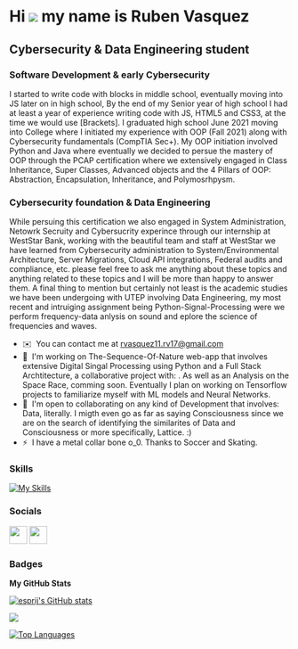 Hi ![](https://user-images.githubusercontent.com/18350557/176309783-0785949b-9127-417c-8b55-ab5a4333674e.gif) my name is Ruben Vasquez 
=====================================================================================================================================

## Cybersecurity & Data Engineering student

### Software Development & early Cybersecurity
I started to write code with blocks in middle school, eventually moving into JS later on in high school, By the end of my Senior year of high school I had at least a year of experience writing code with JS, HTML5 and CSS3, at the time we would use \[Brackets\]. I graduated high school June 2021 moving into College where I initiated my experience with OOP (Fall 2021) along with Cybersecurity fundamentals (CompTIA Sec+). My OOP initiation involved Python and Java where eventually we decided to persue the mastery of OOP through the PCAP certification where we extensively engaged in Class Inheritance, Super Classes, Advanced objects and the 4 Pillars of OOP: Abstraction, Encapsulation, Inheritance, and Polymosrhpysm. 

### Cybersecurity foundation & Data Engineering 
While persuing this certification we also engaged in System Administration, Netowrk Secruity and Cybersucrity experince through our internship at WestStar Bank, working with the beautiful team and staff at WestStar we have learned from Cybersecurity administration to System/Environmental Architecture, Server Migrations, Cloud API integrations, Federal audits and compliance, etc. please feel free to ask me anything about these topics and anything related to these topics and I will be more than happy to answer them. A final thing to mention but certainly not least is the academic studies we have been undergoing with UTEP involving Data Engineering, my most recent and intruiging assignment being Python-Signal-Processing were we perform frequency-data anlysis on sound and eplore the science of frequencies and waves.

* ✉️  You can contact me at [rvasquez11.rv17@gmail.com](mailto:rvasquez11.rv17@gmail.com)
* 🧠  I'm working on The-Sequence-Of-Nature web-app that involves extensive Digital Singal Processing using Python and a Full Stack Archtitecture, a collaborative project with: <Emi>. As well as an Analysis on the Space Race, comming soon. Eventually I plan on working on Tensorflow projects to familiarize myself with ML models and Neural Networks.
* 🤝  I'm open to collaborating on any kind of Development that involves: Data, literally. I migth even go as far as saying Consciousness since we are on the search of identifying the similarites of Data and Consciousness or more specifically, Lattice. :)
* ⚡  I have a metal collar bone o_0. Thanks to Soccer and Skating.


### Skills
[![My Skills](https://skillicons.dev/icons?i=py,java,js,sqlite,html,css,bash,powershell,bootstrap,flask,selenium,azure&perline=6)](https://skillicons.dev)


### Socials
<p align="left">
  <a href="https://www.github.com/esprij" target="_blank" rel="noreferrer"><img src="https://raw.githubusercontent.com/danielcranney/readme-generator/main/public/icons/socials/github.svg" width="32" height="32" /></a> 
  <a href="https://www.linkedin.com/in/ruben-vasquez-27b2a121b/" target="_blank" rel="noreferrer"><img src="https://raw.githubusercontent.com/danielcranney/readme-generator/main/public/icons/socials/linkedin.svg" width="32" height="32" /></a>
</p>


### Badges
<b>My GitHub Stats</b>

<a href="http://www.github.com/esprij"><img src="https://github-readme-stats.vercel.app/api?username=esprij&show_icons=true&hide=&count_private=true&title_color=0891b2&text_color=ffffff&icon_color=0891b2&bg_color=1c1917&hide_border=true&show_icons=true" alt="esprij's GitHub stats" /></a>

<a href="http://www.github.com/esprij"><img src="https://github-readme-streak-stats.herokuapp.com/?user=esprij&stroke=ffffff&background=1c1917&ring=0891b2&fire=0891b2&currStreakNum=ffffff&currStreakLabel=0891b2&sideNums=ffffff&sideLabels=ffffff&dates=ffffff&hide_border=true" /></a>

<a href="https://github.com/esprij" align="left"><img src="https://github-readme-stats.vercel.app/api/top-langs/?username=esprij&langs_count=10&title_color=0891b2&text_color=ffffff&icon_color=0891b2&bg_color=1c1917&hide_border=true&locale=en&custom_title=Top%20%Languages" alt="Top Languages" /></a>
